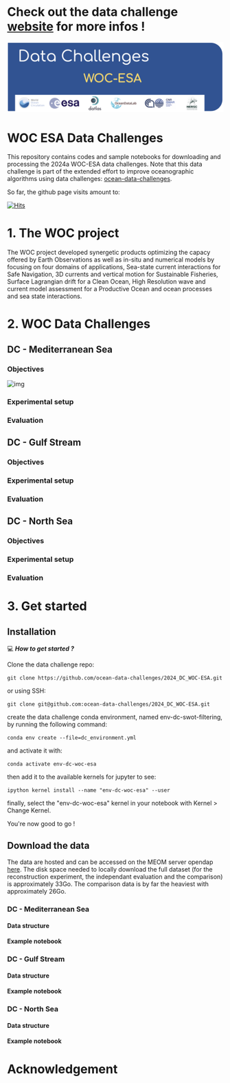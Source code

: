 
  # Check out the data challenge [website](https://2023a-ssh-mapping-ose.readthedocs.io) for more infos !

<p align="center">
  <img src="figures/dc_2024a_WOC-ESA_banner.jpg" alt="Alt Text" width="900"/>
</p>

# WOC ESA Data Challenges

This repository contains codes and sample notebooks for downloading and processing the 2024a WOC-ESA data challenges.
Note that this data challenge is part of the extended effort to improve oceanographic algorithms using data challenges: [ocean-data-challenges](https://ocean-data-challenges.github.io/index.html).

So far, the github page visits amount to: 

[![Hits](https://hits.seeyoufarm.com/api/count/incr/badge.svg?url=https%3A%2F%2Fgithub.com%2Focean-data-challenges%2F2024_DC_WOC-ESA&count_bg=%2379C83D&title_bg=%23555555&icon=&icon_color=%23E7E7E7&title=PAGE+VIEWS&edge_flat=false)](https://github.com/ocean-data-challenges/2024_DC_WOC-ESA)



# 1. The WOC project 

The WOC project developed synergetic products optimizing the capacy offered by Earth Observations as well as in-situ and numerical models by focusing on four domains of applications, Sea-state current interactions for Safe Navigation, 3D currents and vertical motion for Sustainable Fisheries, Surface Lagrangian drift for a Clean Ocean, High Resolution wave and current model assessment for a Productive Ocean and ocean processes and sea state interactions.

# 2. WOC Data Challenges
 

## DC - Mediterranean Sea


### Objectives

![img](https://github.com/ocean-data-challenges/2024_DC_WOC-ESA/assets/33433820/03e478db-6f6c-4a36-ae84-a2b0daa7e229)
 

### Experimental setup


### Evaluation


## DC - Gulf Stream


### Objectives
 

### Experimental setup


### Evaluation


## DC - North Sea


### Objectives
 

### Experimental setup


### Evaluation
 

  

# 3. Get started


## Installation
:computer: _**How to get started ?**_

Clone the data challenge repo: 
```
git clone https://github.com/ocean-data-challenges/2024_DC_WOC-ESA.git
```
or using SSH: 
```
git clone git@github.com:ocean-data-challenges/2024_DC_WOC-ESA.git
```

create the data challenge conda environment, named env-dc-swot-filtering, by running the following command:
```
conda env create --file=dc_environment.yml 
```
and activate it with:

```
conda activate env-dc-woc-esa
```
then add it to the available kernels for jupyter to see: 
```
ipython kernel install --name "env-dc-woc-esa" --user
```
finally, select the "env-dc-woc-esa" kernel in your notebook with Kernel > Change Kernel.

You're now good to go ! 


## Download the data

The data are hosted and can be accessed on the MEOM server opendap [here](https://ige-meom-opendap.univ-grenoble-alpes.fr/thredds/catalog/meomopendap/extract/MEOM/OCEAN_DATA_CHALLENGES/2023a_SSH_mapping_OSE/catalog.html). The disk space needed to locally download the full dataset (for the reconstruction experiment, the independant evaluation and the comparison) is approximately 33Go. The comparison data is by far the heaviest with approximately 26Go. 




### DC - Mediterranean Sea

#### Data structure

#### Example notebook

  
### DC - Gulf Stream
 
#### Data structure

#### Example notebook


###  DC - North Sea

#### Data structure

#### Example notebook

  
  

# Acknowledgement

